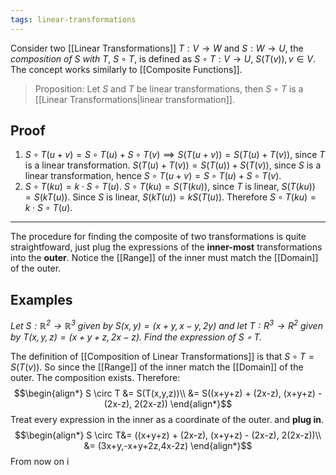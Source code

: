 ```yaml
---
tags: linear-transformations
---
```

Consider two [[Linear Transformations]] $T:V \rightarrow W$ and $S:W\rightarrow U$, the *composition of $S$ with $T$*, $S\circ T$, is defined as $S \circ T : V \rightarrow U$, $S(T(v)), v \in V$. The concept works similarly to [[Composite Functions]].

> Proposition: Let $S$ and $T$ be linear transformations, then $S\circ T$ is a [[Linear Transformations|linear transformation]]. 
## Proof
1. $S\circ T (u+v) = S\circ T(u) + S \circ T(v) \implies S(T(u+v))= S(T(u) + T(v))$, since $T$ is a linear transformation. $S(T(u) + T(v)) = S(T(u)) + S(T(v))$, since $S$ is a linear transformation, hence $S\circ T(u+v) = S\circ T(u) + S\circ T(v)$.
2. $S\circ T(ku) = k\cdot S\circ T(u)$. $S\circ T(ku) = S(T(ku))$, since $T$ is linear, $S(T(ku)) = S(kT(u)).$ Since $S$ is linear, $S(kT(u)) = kS(T(u))$. Therefore $S\circ T(ku) = k\cdot S\circ T(u)$.
___
The procedure for finding the composite of two transformations is quite straightfoward, just plug the expressions of the **inner-most** transformations into the **outer**. Notice the [[Range]] of the inner must match the [[Domain]] of the outer.
## Examples
*Let $S:\mathbb{R}^{2}\rightarrow \mathbb{R}^{3}$ given by $S(x,y)=(x+y,x-y,2y)$ and let $T:R^{3}\rightarrow R^{2}$ given by $T(x,y,z) = (x+y+z, 2x-z)$. Find the expression of $S\circ T$.*

The definition of [[Composition of Linear Transformations]] is that $S\circ T = S(T(v))$. So since the [[Range]] of the inner match the [[Domain]] of the outer. The composition exists. Therefore:
$$\begin{align*}
S \circ T &= S(T(x,y,z))\\
&= S((x+y+z) + (2x-z), (x+y+z) - (2x-z), 2(2x-z))
\end{align*}$$
Treat every expression in the inner as a coordinate of the outer. and **plug in**.
$$\begin{align*}
S \circ T&=  ((x+y+z) + (2x-z), (x+y+z) - (2x-z), 2(2x-z))\\
&= (3x+y,-x+y+2z,4x-2z) 
\end{align*}$$
From now on i








